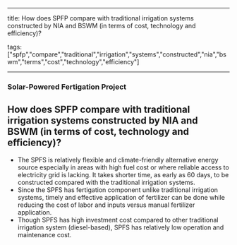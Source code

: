 
---

title: How does SPFP compare with traditional irrigation systems constructed by NIA and BSWM (in terms of cost, technology and efficiency)?

tags: ["spfp","compare","traditional","irrigation","systems","constructed","nia","bswm","terms","cost","technology","efficiency"]

---

### Solar-Powered Fertigation Project

## How does SPFP compare with traditional irrigation systems constructed by NIA and BSWM (in terms of cost, technology and efficiency)?


 - The SPFS is relatively flexible and climate-friendly alternative energy source especially in areas with high fuel cost or where reliable access to electricity grid is lacking. It takes shorter time, as early as 60 days, to be constructed compared with the traditional irrigation systems. 
 - Since the SPFS has fertigation component unlike traditional irrigation systems, timely and effective application of fertilizer can be done while reducing the cost of labor and inputs versus manual fertilizer application.
 - Though SPFS has high investment cost compared to other traditional irrigation system (diesel-based), SPFS has relatively low operation and maintenance cost.
